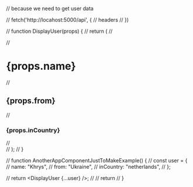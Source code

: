 // because we need to get user data

// fetch('http://locahost:5000/api', {
//   headers
// })

// function DisplayUser(props) {
//   return (
//     <div>
//       <h1>{props.name}</h1>
//       <h2>{props.from}</h2>
//       <h3>{props.inCountry}</h3>
//     </div>
//   );
// }

// function AnotherAppComponentJustToMakeExample() {
//   const user = {
//     name: "Khrys",
//     from: "Ukraine",
//     inCountry: "netherlands",
//   };

//   return <DisplayUser {...user} />;
//   // return <DisplayUser name={user.name} from={user.from} inCountry={user.inCountry} />
// }